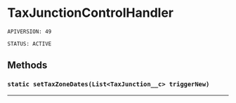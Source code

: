 # TaxJunctionControlHandler

`APIVERSION: 49`

`STATUS: ACTIVE`
## Methods
### `static setTaxZoneDates(List<TaxJunction__c> triggerNew)`
---
